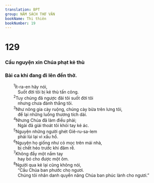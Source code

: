 ```yaml
---
translation: BPT
group: NĂM SÁCH THƠ VĂN
bookName: Thi thiên 
bookNumber: 19
---
```


<div class="title"><h1>129</h1><h3>Cầu nguyện xin Chúa phạt kẻ thù</h3><h3>Bài ca khi đang đi lên đền thờ.</h3></div>
<span class="verse thi_129_1">  <sup>1</sup>Ít-ra-en hãy nói,<br/>   Suốt đời tôi bị kẻ thù tấn công.<br/></span>
<span class="verse thi_129_2">  <sup>2</sup>Tuy chúng đã ngược đãi tôi suốt đời tôi<br/>   nhưng chưa đánh thắng tôi.<br/></span>
<span class="verse thi_129_3">  <sup>3</sup>Như nông gia cày ruộng, chúng cày bừa trên lưng tôi,<br/>   để lại những luống thương tích dài.<br/></span>
<span class="verse thi_129_4">  <sup>4</sup>Nhưng Chúa đã làm điều phải;<br/>   Ngài đã giải thoát tôi khỏi tay kẻ ác.<br/></span>
<span class="verse thi_129_5">  <sup>5</sup>Nguyện những người ghét Giê-ru-sa-lem<br/>   phải lùi lại vì xấu hổ.<br/></span>
<span class="verse thi_129_6">  <sup>6</sup>Nguyện họ giống như cỏ mọc trên mái nhà,<br/>   bị chết héo trước khi đâm rễ.<br/></span>
<span class="verse thi_129_7">  <sup>7</sup>Không đầy một nắm tay<br/>   hay bó cho được một ôm.<br/></span>
<span class="verse thi_129_8">  <sup>8</sup>Người qua kẻ lại cũng không nói,<br/>   “Cầu Chúa ban phước cho ngươi.<br/>   Chúng tôi nhân danh quyền năng Chúa ban phúc lành cho ngươi.”<br/></span>
